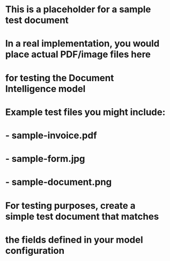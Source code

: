 # This is a placeholder for a sample test document
# In a real implementation, you would place actual PDF/image files here
# for testing the Document Intelligence model

# Example test files you might include:
# - sample-invoice.pdf
# - sample-form.jpg
# - sample-document.png

# For testing purposes, create a simple test document that matches
# the fields defined in your model configuration
